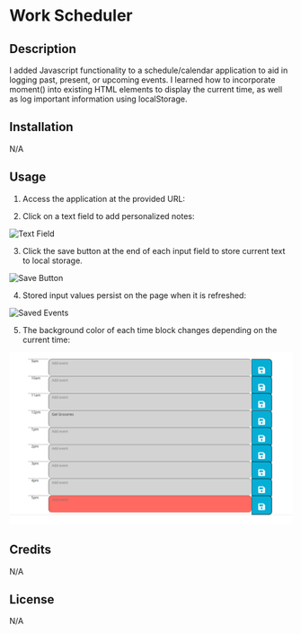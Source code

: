 # Work Scheduler

## Description

I added Javascript functionality to a schedule/calendar application to aid in logging past, present, or upcoming events. I learned how to incorporate moment() into existing HTML elements to display the current time, as well as log important information using localStorage.

## Installation

N/A

## Usage

1. Access the application at the provided URL:

2. Click on a text field to add personalized notes:

![Text Field](assets/images/textArea.png)

3. Click the save button at the end of each input field to store current text to local storage.

![Save Button](assets/images/saveButton.png)

4. Stored input values persist on the page when it is refreshed:

![Saved Events](assets/images/localStorage.png)

5. The background color of each time block changes depending on the current time:

![Color-Coded Time Blocks](assets/images/backgroundColor.png)

## Credits

N/A

## License

N/A